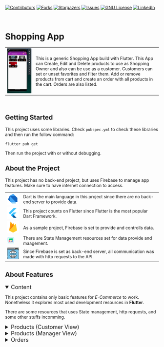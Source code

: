 <!-- TODO: Finish this readme before push to github -->

<!-- Project Shields -->
[![Contributors][contributors-shield]][contributors-url]
[![Forks][forks-shield]][forks-url]
[![Stargazers][stars-shield]][stars-url]
[![Issues][issues-shield]][issues-url]
[![GNU License][license-shield]][license-url]
[![LinkedIn][linkedin-shield]][linkedin-url]

<!-- Shield sources -->
[contributors-shield]: https://img.shields.io/github/contributors/rafaelqueiroz88/flutter-shopping-app.svg?style=for-the-badge
[contributors-url]: https://github.com/rafaelqueiroz88/flutter-shopping-app/graphs/contributors
[forks-shield]: https://img.shields.io/github/forks/rafaelqueiroz88/flutter-shopping-app?style=for-the-badge
[forks-url]: https://github.com/rafaelqueiroz88/flutter-shopping-app/network/members
[stars-shield]: https://img.shields.io/github/stars/rafaelqueiroz88/flutter-shopping-app?style=for-the-badge
[stars-url]: https://github.com/rafaelqueiroz88/flutter-shopping-app/stargazers
[issues-shield]: https://img.shields.io/github/issues/rafaelqueiroz88/flutter-shopping-app.svg?style=for-the-badge
[issues-url]: https://github.com/rafaelqueiroz88/flutter-shopping-app/issues
[license-shield]: https://img.shields.io/github/license/rafaelqueiroz88/flutter-shopping-app.svg?style=for-the-badge
[license-url]: https://github.com/rafaelqueiroz88/flutter-shopping-app/blob/master/LICENSE
[linkedin-shield]: https://img.shields.io/badge/-LinkedIn-black.svg?style=for-the-badge&logo=linkedin&colorB=555
[linkedin-url]: https://www.linkedin.com/in/rafael-queiroz-0074a4139/

<br />

# Shopping App

<table border="0">
  <tr>
    <td align="center">
      <img src=".github/assets/app_sample/main_screen_1.png" alt="App Main Screen"/>
    </td>
    <td>
      This is a generic Shopping App build with Flutter. This App can Create, Edit and Delete products to use as Shopping Owner and also can be use as a customer. Customers can set or unset favorites and filter them. Add or remove products from cart and create an order with all products in the cart. Orders are also listed.
    </td>
  </tr>
</table>

<br />

## Getting Started

This project uses some libraries. Check `pubspec.yml` to check these libraries and then run the follow command:
```
flutter pub get
```

Then run the project with or without debugging. <br />

## About the Project

This project has no back-end project, but uses Firebase to manage app features. Make sure to have internet connection to access.

<table border="0">
  <tr>
    <td>
      <img src=".github/assets/icons/icons8-dart-48.png" alt="Dart Lang" />
    </td>
    <td>
      Dart is the main language in this project since there are no back-end server to provide data.
    </td>
  </tr>
  <tr>
    <td>
      <img src=".github/assets/icons/icons8-flutter-48.png" alt="Flutter" />
    </td>
    <td>
      This project counts on Flutter since Flutter is the most popular Dart Framework.
    </td>
  </tr>
  <tr>
    <td>
      <img src=".github/assets/icons/icons8-google-firebase-console-48.png" alt="Firebase" />
    </td>
    <td>
      As a sample project, Firebase is set to provide and controlls data.
    </td>
  </tr>
  <tr>
    <td>
      <img src=".github/assets/icons/icons8-color-widgets-64.png" alt="Firebase" width="60%" height="60%"/>
    </td>
    <td>
      There are State Management resources set for data provide and maagement.
    </td>
  </tr>
  <tr>
    <td>
      <img src=".github/assets/icons/icons8-http-64.png" alt="HTTPs" width="40" height="40"/>
    </td>
    <td>
      Since Firebase is set as back-end server, all communication was made with http requests to the API.
    </td>
  </tr>
</table>

## About Features

<details open="open">
  <summary style="font-size: 18px;">Content</summary>
  <p>
    This project contains only basic features for <i>E-Commerce</i> to work.
    Nonetheless it explores most used development resources in <b>Flutter</b>.
  </p>
  <p>
    There are some resources that uses State management, http requests, and some other stuffs incomming.
  </p>
</details>

<details>
  <summary style="font-size: 18px;">Products (Customer View)</summary>
  <table border="0">
    <tr>
      <td width="25%">
        <img src=".github/assets/app_sample/main_screen_1.png" alt="App Main Screen" height="230" width="150"/>
      </td>
      <td>
        This is the main screen. It uses HTTP requests to load data from the server (Firebase) and state management to controlls those loaded data.
      </td>
    </tr>
  </table>
</details>

<details>
  <summary style="font-size: 18px;">Products (Manager View)</summary>
  <p>
    Management should not be a resource available to customers. As the project has no back-end or Dashboards, resources like this must be managed inside the Application.
  </p>
  <table border="0">
    <tr>
      <td>
        This is the product management Screen. It is possible to create, edit and delete products. This resource also makes http requests and uses state management.
      </td>
      <td width="25%">
        <img src=".github/assets/app_sample/product_management_screen_1.png" alt="App Main Screen" height="230" width="150"/>
      </td>
    </tr>
  </table>
</details>

<details>
  <summary style="font-size: 18px;">Orders </summary>
  <table border="0">
    <tr>
      <td width="25%">
        <img src=".github/assets/app_sample/product_management_screen_1.png" alt="App Main Screen" height="230" width="150"/>
      </td>
      <td>
        Orders list can be check in this resource. There are no possibilities to edit or create. Only list and display more details.
      </td>
    </tr>
  </table>
</details>
